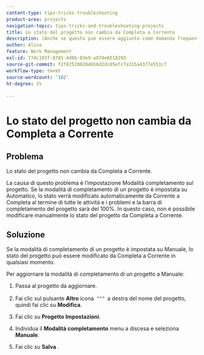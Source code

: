 ```yaml
---
content-type: tips-tricks-troubleshooting
product-area: projects
navigation-topic: tips-tricks-and-troubleshooting-projects
title: Lo stato del progetto non cambia da Completa a Corrente
description: (Anche se questo può essere aggiunto come domanda frequente, ho lasciato questo come proprio articolo per motivi di ricerca-abilità)
author: Alina
feature: Work Management
exl-id: 774c103f-8785-4d8b-83e9-a074e6518293
source-git-commit: f2f825280204b56d2dc85efc7a315a4377e551c7
workflow-type: tm+mt
source-wordcount: '182'
ht-degree: 1%

---
```


# Lo stato del progetto non cambia da Completa a Corrente

<!--
<p data-mc-conditions="QuicksilverOrClassic.Draft mode">(Although this can be added as an FAQ, I have left this as its own article for search-ability reasons)</p>
-->

## Problema

Lo stato del progetto non cambia da Completa a Corrente.

La causa di questo problema è l’impostazione Modalità completamento sul progetto. Se la modalità di completamento di un progetto è impostata su Automatico, lo stato verrà modificato automaticamente da Corrente a Completa al termine di tutte le attività e i problemi e la barra di completamento del progetto sarà del 100%. In questo caso, non è possibile modificare manualmente lo stato del progetto da Completa a Corrente.

## Soluzione

Se la modalità di completamento di un progetto è impostata su Manuale, lo stato del progetto può essere modificato da Completa a Corrente in qualsiasi momento.

Per aggiornare la modalità di completamento di un progetto a Manuale:

1. Passa al progetto da aggiornare.
1. Fai clic sul pulsante **Altro** icona ![](assets/more-icon.png) a destra del nome del progetto, quindi fai clic su **Modifica**.
1. Fai clic su **Progetto** **Impostazioni**.

1. Individua il **Modalità completamento** menu a discesa e seleziona **Manuale**.

1. Fai clic su **Salva** .
